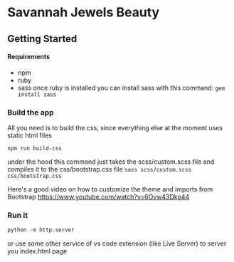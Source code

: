 # Savannah Jewels Beauty

## Getting Started

#### Requirements
* npm 
* ruby
* sass 
once ruby is installed you can install sass with this command: `gem install sass`

### Build the app

All you need is to build the css, since everything else at the moment uses static html files

```node
npm run build-css
```

under the hood this command just takes the scss/custom.scss file and compiles it to the css/bootstrap.css file `sass scss/custom.scss css/bootstrap.css`

Here's a good video on how to customize the theme and imports from Bootstrap https://www.youtube.com/watch?v=6Ovw43Dkp44

### Run it

```python
python -m http.server
```
or
use some other service of vs code extension (like Live Server) to server you index.html page

